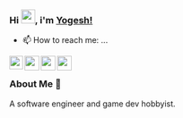 ### Hi <img src="https://github.com/TheDudeThatCode/TheDudeThatCode/blob/master/Assets/Hi.gif" width="25px">, i'm [Yogesh!](https://yogeshbhardwaj.herokuapp.com/)

- 📫 How to reach me: ...
<a href="https://www.linkedin.com/in/yogesh-bhardwaj-61a005157/">
  <img align="left" width="24px" src="https://cdn.jsdelivr.net/npm/simple-icons@v3/icons/linkedin.svg"  />
</a>
<a href="https://twitter.com/impirios">
  <img align="left" width="26px" src="https://cdn.jsdelivr.net/npm/simple-icons@v3/icons/twitter.svg" />
</a>
<a href="mailto:yb2112001@gmail.com">
  <img align="left" width="26px" src="https://cdn.jsdelivr.net/npm/simple-icons@v3/icons/gmail.svg" />
</a>
<a href="https://stackoverflow.com/users/10478788/impirios">
  <img align="left" width="26px" src="https://cdn.jsdelivr.net/npm/simple-icons@3.13.0/icons/stackoverflow.svg" />
</a>

<br />

### About Me 🚀
A software engineer and game dev hobbyist.
<br/>


<!--
**impirios/impirios** is a ✨ _special_ ✨ repository because its `README.md` (this file) appears on your GitHub profile.

Here are some ideas to get you started:

- 🔭 I’m currently working on ...
- 🌱 I’m currently learning ...
- 👯 I’m looking to collaborate on ...
- 🤔 I’m looking for help with ...
- 💬 Ask me about ...
- 📫 How to reach me: ...
- 😄 Pronouns: ...
- ⚡ Fun fact: ...
-->
